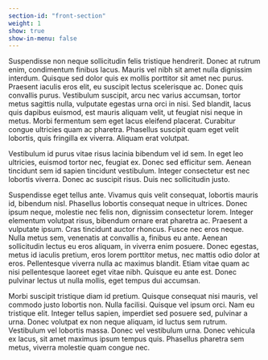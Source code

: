 ```yaml
---
section-id: "front-section"
weight: 1
show: true
show-in-menu: false
---
```


Suspendisse non neque sollicitudin felis tristique hendrerit. Donec at rutrum enim, condimentum finibus lacus. Mauris vel nibh sit amet nulla dignissim interdum. Quisque sed dolor quis ex mollis porttitor sit amet nec purus. Praesent iaculis eros elit, eu suscipit lectus scelerisque ac. Donec quis convallis purus. Vestibulum suscipit, arcu nec varius accumsan, tortor metus sagittis nulla, vulputate egestas urna orci in nisi. Sed blandit, lacus quis dapibus euismod, est mauris aliquam velit, ut feugiat nisi neque in metus. Morbi fermentum sem eget lacus eleifend placerat. Curabitur congue ultricies quam ac pharetra. Phasellus suscipit quam eget velit lobortis, quis fringilla ex viverra. Aliquam erat volutpat.

Vestibulum id purus vitae risus lacinia bibendum vel id sem. In eget leo ultricies, euismod tortor nec, feugiat ex. Donec sed efficitur sem. Aenean tincidunt sem id sapien tincidunt vestibulum. Integer consectetur est nec lobortis viverra. Donec ac suscipit risus. Duis nec sollicitudin justo.

Suspendisse eget tellus ante. Vivamus quis velit consequat, lobortis mauris id, bibendum nisl. Phasellus lobortis consequat neque in ultrices. Donec ipsum neque, molestie nec felis non, dignissim consectetur lorem. Integer elementum volutpat risus, bibendum ornare erat pharetra ac. Praesent a vulputate ipsum. Cras tincidunt auctor rhoncus. Fusce nec eros neque. Nulla metus sem, venenatis at convallis a, finibus eu ante. Aenean sollicitudin lectus eu eros aliquam, in viverra enim posuere. Donec egestas, metus id iaculis pretium, eros lorem porttitor metus, nec mattis odio dolor at eros. Pellentesque viverra nulla ac maximus blandit. Etiam vitae quam ac nisi pellentesque laoreet eget vitae nibh. Quisque eu ante est. Donec pulvinar lectus ut nulla mollis, eget tempus dui accumsan.

Morbi suscipit tristique diam id pretium. Quisque consequat nisi mauris, vel commodo justo lobortis non. Nulla facilisi. Quisque vel ipsum orci. Nam eu tristique elit. Integer tellus sapien, imperdiet sed posuere sed, pulvinar a urna. Donec volutpat ex non neque aliquam, id luctus sem rutrum. Vestibulum vel lobortis massa. Donec vel vestibulum urna. Donec vehicula ex lacus, sit amet maximus ipsum tempus quis. Phasellus pharetra sem metus, viverra molestie quam congue nec.
